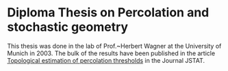 # Diploma Thesis on Percolation and stochastic geometry

This thesis was done in the lab of Prof.~Herbert Wagner at the University of Munich in 2003.
The bulk of the results have been published in the article [Topological estimation of percolation thresholds](https://iopscience.iop.org/article/10.1088/1742-5468/2008/01/P01011/meta) in the Journal JSTAT.
